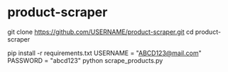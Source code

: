 # product-scraper

git clone https://github.com/USERNAME/product-scraper.git
cd product-scraper

pip install -r requirements.txt
USERNAME = "ABCD123@mail.com"
PASSWORD = "abcd123"
python scrape_products.py
